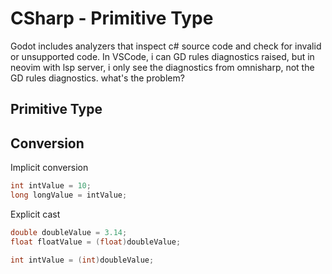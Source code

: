 # CSharp - Primitive Type

Godot includes analyzers that inspect c# source code and check for invalid or unsupported code. In VSCode, i can GD rules diagnostics raised, but in neovim with lsp server, i only see the diagnostics from omnisharp, not the GD rules diagnostics. what's the problem?

## Primitive Type

## Conversion

Implicit conversion

```c
int intValue = 10;
long longValue = intValue;  
```

Explicit cast

```c
double doubleValue = 3.14;
float floatValue = (float)doubleValue;

int intValue = (int)doubleValue;
```

